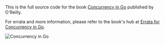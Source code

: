 This is the full source code for the book [Concurrency in Go](https://katherine.cox-buday.com/concurrency-in-go/) published by O'Reilly.

For errata and more information, please refer to the book's hub at [Errata for Concurrency in Go](https://www.oreilly.com/catalog/errata.csp?isbn=9781491941195).

![Concurrency in Go](https://katherine.cox-buday.com/assets/concurrency-in-go/book-cover.jpg)

